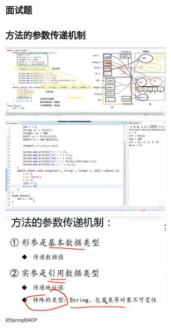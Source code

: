 # 面试题

# 方法的参数传递机制

![image-20210302203452776](面试题.assets/image-20210302203452776.png)

![image-20210302203530333](面试题.assets/image-20210302203530333.png)

![image-20210308092422743](面试题.assets/image-20210308092422743.png)



对Spring的AOP
